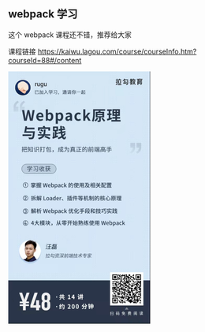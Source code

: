 ## webpack 学习

这个 webpack 课程还不错，推荐给大家

课程链接 https://kaiwu.lagou.com/course/courseInfo.htm?courseId=88#/content

<img src="./readme.assets/601648377704_.pic.jpg" alt="601648377704_.pic" style="zoom:50%;" />
